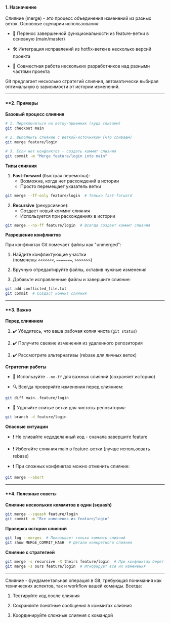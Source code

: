 #### **1. Назначение**

Слияние (merge) - это процесс объединения изменений из разных веток. Основные сценарии использования:

- 🔄 Перенос завершенной функциональности из feature-ветки в основную (main/master)

- 🛠️ Интеграция исправлений из hotfix-ветки в несколько версий проекта

- 🤝 Совместная работа нескольких разработчиков над разными частями проекта

Git предлагает несколько стратегий слияния, автоматически выбирая оптимальную в зависимости от истории изменений.

___
#### **2. Примеры

**Базовый процесс слияния**
```bash
# 1. Переключиться на ветку-приемник (куда сливаем)
git checkout main

# 2. Выполнить слияние с веткой-источником (что сливаем)
git merge feature/login

# 3. Если нет конфликтов - создать коммит слияния
git commit -m "Merge feature/login into main"
```

**Типы слияния**

1. **Fast-forward** (быстрая перемотка):
	- Возможна, когда нет расхождений в истории
	- Просто перемещает указатель ветки
 ``` bash
 git merge --ff-only feature/login  # Только fast-forward
```
2. **Recursive** (рекурсивное):
    - Создает новый коммит слияния
    - Используется при расхождениях в истории
``` bash
git merge --no-ff feature/login  # Всегда создает коммит слияния
```

**Разрешение конфликтов**

При конфликтах Git помечает файлы как "unmerged":

1. Найдите конфликтующие участки (помечены `<<<<<<<`, `=======`, `>>>>>>>`)

2. Вручную отредактируйте файлы, оставив нужные изменения

3. Добавьте исправленные файлы и завершите слияние:
 ``` bash
 git add conflicted_file.txt
 git commit  # Создаст коммит слияния
```
___
#### **3. Важно

**Перед слиянием**

1. ✔️ Убедитесь, что ваша рабочая копия чиста (`git status`)

2. ✔️ Получите свежие изменения из удаленного репозитория

3. ✔️ Рассмотрите альтернативы (rebase для личных веток)


**Стратегии работы**

- 📌 Используйте `--no-ff` для важных слияний (сохраняет историю)

- 🔍 Всегда проверяйте изменения перед слиянием:
```bash
git diff main..feature/login
```
- 🧹 Удаляйте слитые ветки для чистоты репозитория:
```bash
git branch -d feature/login
```

**Опасные ситуации**

- ❗ Не сливайте недоделанный код - сначала завершите feature

- ❗ Избегайте слияния main в feature-ветки (лучше использовать rebase)

- ❗ При сложных конфликтах можно отменить слияние:
```bash
git merge --abort
```
___
#### **4. Полезные советы

**Слияние нескольких коммитов в один (squash)**
```bash
git merge --squash feature/login
git commit -m "Все изменения из feature/login"
```

**Проверка истории слияний**
```bash
git log --merges  # Показывает только коммиты слияний
git show MERGE_COMMIT_HASH  # Детали конкретного слияния
```
**Слияние с стратегией**
```bash
git merge -s recursive -X theirs feature/login  # При конфликтах берет их версию
git merge -s ours feature/login  # Игнорирует все их изменения
```

___

Слияние - фундаментальная операция в Git, требующая понимания как технических аспектов, так и workflow вашей команды. Всегда:

1. Тестируйте код после слияния

2. Сохраняйте понятные сообщения в коммитах слияния

3. Координируйте сложные слияния с командой